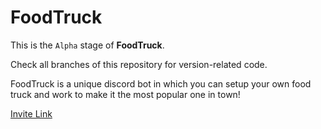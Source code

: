 # FoodTruck

 This is the `Alpha` stage of **FoodTruck**.

 Check all branches of this repository for version-related code.


 FoodTruck is a unique discord bot in which you can setup your own food truck and work to make it the most popular one in town!


 [Invite Link](https://discord.com/api/oauth2/authorize?client_id=998186642273734799&permissions=412317379648&scope=bot%20applications.commands)